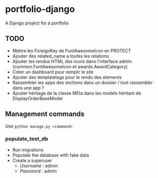 # portfolio-django
A Django project for a portfolio

## TODO
- Mettre les ForeignKey de FontAwesomeIcon en PROTECT
- Ajouter des related_name a toutes les relations
- Ajouter les rendus HTML des icons dans l'interface admin (common.FontAwesomeIcon et awards.AwardCategory)
- Créer un dashboard pour remplir le site
- Ajouter des templatetags pour le rendu des elements
- Rassembler les apps des sections dans un dossier / tout rassembler dans une app ?
- Ajouter héritage de la classe MEta dans les models héritant de DisplayOrderBaseModel

## Management commands
Use `python manage.py <command>`

### populate_test_db
- Run migrations
- Populate the database with fake data
- Create a superuser
    - *Username :* admin
    - *Password :* admin
